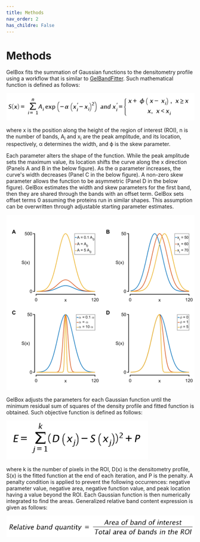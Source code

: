 ```yaml
---
title: Methods
nav_order: 2
has_childre: False
---
```


# Methods

GelBox fits the summation of Gaussian functions to the densitometry profile using a workflow that is similar to [GelBandFitter](https://campbell-muscle-lab.github.io/GelBandFitter/). Such mathematical function is defined as follows: 

![Gaussian equation](media/gaussian_equation.png)

where x is the position along the height of the region of interest (ROI), n is the number of bands, A<sub>i</sub> and x<sub>i</sub> are the peak amplitude, and its location, respectively, α determines the width, and ϕ is the skew parameter. 

Each parameter alters the shape of the function. While the peak amplitude sets the maximum value, its location shifts the curve along the x direction (Panels A and B in the below figure). As the α parameter increases, the curve's width decreases (Panel C in the below figure). A non-zero skew parameter allows the function to be asymmetric (Panel D in the below figure). GelBox estimates the width and skew parameters for the first band, then they are shared through the bands with an offset term. GelBox sets offset terms 0 assuming the proteins run in similar shapes. This assumption can be overwritten through adjustable starting parameter estimates.

![Gaussian parameters](media/figure_gaussian_parameters.png)

GelBox adjusts the parameters for each Gaussian function until the minimum residual sum of squares of the density profile and fitted function is obtained. Such objective function is defined as follows:

![error_equation](media/error_equation.png)

where k is the number of pixels in the ROI, D(x) is the densitometry profile, S(x) is the fitted function at the end of each iteration, and P is the penalty. A penalty condition is applied to prevent the following occurrences: negative parameter value, negative area, negative function value, and peak location having a value beyond the ROI. Each Gaussian function is then numerically integrated to find the areas. Generalized relative band content expression is given as follows:

![relative_quantity](media/relative_quantity.png)
